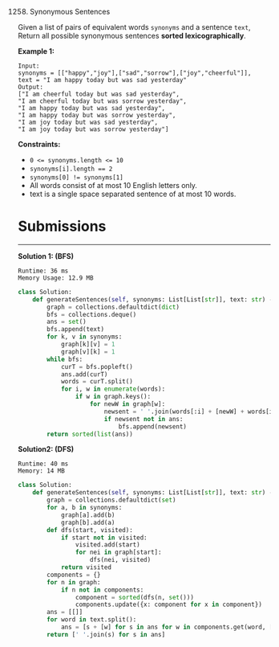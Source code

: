 1258. Synonymous Sentences

Given a list of pairs of equivalent words `synonyms` and a sentence `text`, Return all possible synonymous sentences **sorted lexicographically**.
 

**Example 1:**

```
Input:
synonyms = [["happy","joy"],["sad","sorrow"],["joy","cheerful"]],
text = "I am happy today but was sad yesterday"
Output:
["I am cheerful today but was sad yesterday",
​​​​​​​"I am cheerful today but was sorrow yesterday",
"I am happy today but was sad yesterday",
"I am happy today but was sorrow yesterday",
"I am joy today but was sad yesterday",
"I am joy today but was sorrow yesterday"]
```

**Constraints:**

* `0 <= synonyms.length <= 10`
* `synonyms[i].length == 2`
* `synonyms[0] != synonyms[1]`
* All words consist of at most 10 English letters only.
* text is a single space separated sentence of at most 10 words.

# Submissions
---
**Solution 1: (BFS)**
```
Runtime: 36 ms
Memory Usage: 12.9 MB
```
```python
class Solution:
    def generateSentences(self, synonyms: List[List[str]], text: str) -> List[str]:
        graph = collections.defaultdict(dict)
        bfs = collections.deque()
        ans = set()
        bfs.append(text)
        for k, v in synonyms:
            graph[k][v] = 1
            graph[v][k] = 1
        while bfs:
            curT = bfs.popleft()
            ans.add(curT)
            words = curT.split()
            for i, w in enumerate(words):
                if w in graph.keys():
                    for newW in graph[w]:
                        newsent = ' '.join(words[:i] + [newW] + words[i+1:])
                        if newsent not in ans:
                            bfs.append(newsent)
        return sorted(list(ans))
```

**Solution2: (DFS)**
```
Runtime: 40 ms
Memory: 14 MB
```
```python
class Solution:
    def generateSentences(self, synonyms: List[List[str]], text: str) -> List[str]:
        graph = collections.defaultdict(set)
        for a, b in synonyms:
            graph[a].add(b)
            graph[b].add(a)
        def dfs(start, visited):
            if start not in visited:
                visited.add(start)
                for nei in graph[start]:
                    dfs(nei, visited)
            return visited
        components = {}
        for n in graph:
            if n not in components:
                component = sorted(dfs(n, set()))
                components.update({x: component for x in component})
        ans = [[]]
        for word in text.split():
            ans = [s + [w] for s in ans for w in components.get(word, [word])]
        return [' '.join(s) for s in ans]
```
